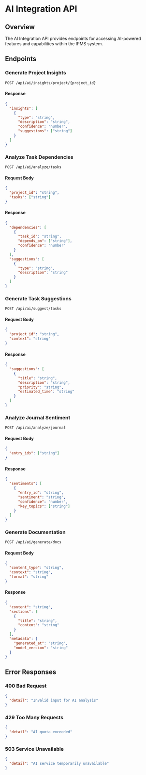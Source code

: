 # AI Integration API

## Overview
The AI Integration API provides endpoints for accessing AI-powered features and capabilities within the IPMS system.

## Endpoints

### Generate Project Insights
```http
POST /api/ai/insights/project/{project_id}
```

#### Response
```json
{
  "insights": [
    {
      "type": "string",
      "description": "string",
      "confidence": "number",
      "suggestions": ["string"]
    }
  ]
}
```

### Analyze Task Dependencies
```http
POST /api/ai/analyze/tasks
```

#### Request Body
```json
{
  "project_id": "string",
  "tasks": ["string"]
}
```

#### Response
```json
{
  "dependencies": [
    {
      "task_id": "string",
      "depends_on": ["string"],
      "confidence": "number"
    }
  ],
  "suggestions": [
    {
      "type": "string",
      "description": "string"
    }
  ]
}
```

### Generate Task Suggestions
```http
POST /api/ai/suggest/tasks
```

#### Request Body
```json
{
  "project_id": "string",
  "context": "string"
}
```

#### Response
```json
{
  "suggestions": [
    {
      "title": "string",
      "description": "string",
      "priority": "string",
      "estimated_time": "string"
    }
  ]
}
```

### Analyze Journal Sentiment
```http
POST /api/ai/analyze/journal
```

#### Request Body
```json
{
  "entry_ids": ["string"]
}
```

#### Response
```json
{
  "sentiments": [
    {
      "entry_id": "string",
      "sentiment": "string",
      "confidence": "number",
      "key_topics": ["string"]
    }
  ]
}
```

### Generate Documentation
```http
POST /api/ai/generate/docs
```

#### Request Body
```json
{
  "content_type": "string",
  "context": "string",
  "format": "string"
}
```

#### Response
```json
{
  "content": "string",
  "sections": [
    {
      "title": "string",
      "content": "string"
    }
  ],
  "metadata": {
    "generated_at": "string",
    "model_version": "string"
  }
}
```

## Error Responses

### 400 Bad Request
```json
{
  "detail": "Invalid input for AI analysis"
}
```

### 429 Too Many Requests
```json
{
  "detail": "AI quota exceeded"
}
```

### 503 Service Unavailable
```json
{
  "detail": "AI service temporarily unavailable"
}
```
